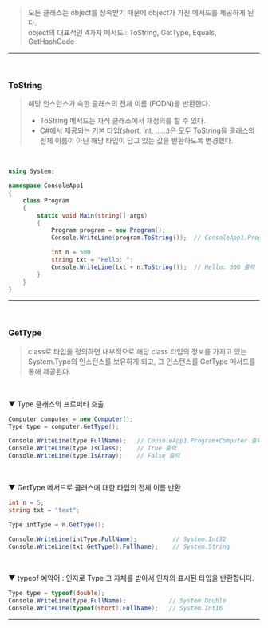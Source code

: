 > 모든 클래스는 object를 상속받기 때문에 object가 가진 메서드를 제공하게 된다.    
> object의 대표적인 4가지 메서드 : ToString, GetType, Equals, GetHashCode
****
<br>

### ToString
> 해당 인스턴스가 속한 클래스의 전체 이름 (FQDN)을 반환한다.    
> - ToString 메서드는 자식 클래스에서 재정의를 할 수 있다.
> - C#에서 제공되는 기본 타입(short, int, ......)은 모두 ToString을 클래스의 전체 이름이 아닌 해당 타입이 담고 있는 값을 반환하도록 변경했다.
<br>

```csharp
using System;

namespace ConsoleApp1
{
    class Program
    {
        static void Main(string[] args)
        {
            Program program = new Program();
            Console.WriteLine(program.ToString());  // ConsoleApp1.Program 출력

            int n = 500
            string txt = "Hello: ";
            Console.WriteLine(txt + n.ToString());  // Hello: 500 출력
        }
    }
}
```

****
<br>

### GetType
> class로 타입을 정의하면 내부적으로 해당 class 타입의 정보를 가지고 있는 System.Type의 인스턴스를 보유하게 되고, 그 인스턴스를 GetType 메서드를 통해 제공된다.
<br>

▼ Type 클래스의 프로퍼티 호출
```csharp
Computer computer = new Computer();
Type type = computer.GetType();

Console.WriteLine(type.FullName);   // ConsoleApp1.Program+Computer 출력
Console.WriteLine(type.IsClass);    // True 출력
Console.WriteLine(type.IsArray);    // False 출력
```
<br>

▼ GetType 메서드로 클래스에 대한 타입의 전체 이름 반환
```csharp
int n = 5;
string txt = "text";

Type intType = n.GetType();

Console.WriteLine(intType.FullName);          // System.Int32
Console.WriteLine(txt.GetType().FullName);    // System.String
```
<br>

▼ typeof 예약어 : 인자로 Type 그 자체를 받아서 인자의 표시된 타입을 반환합니다.
```csharp
Type type = typeof(double);
Console.WriteLine(type.FullName);            // System.Double
Console.WriteLine(typeof(short).FullName);   // System.Int16
```

****
<br>
